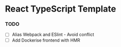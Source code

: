 # React TypeScript Template

### TODO

- [ ] Alias Webpack and ESlint - Avoid conflict
- [ ] Add Dockerise frontend with HMR
